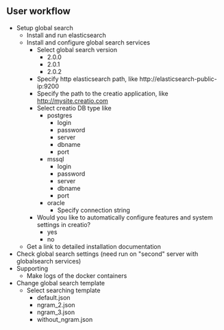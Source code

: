 ## User workflow

* Setup global search
    * Install and run elasticsearch
    * Install and configure global search services
        * Select global search version
            * 2.0.0
            * 2.0.1
            * 2.0.2
        * Specify http elasticsearch path, like http://elasticsearch-public-ip:9200
        * Specify the path to the creatio application, like http://mysite.creatio.com
        * Select creatio DB type like 
            * postgres
                * login
                * password
                * server
                * dbname
                * port
            * mssql
                * login
                * password
                * server
                * dbname
                * port
            * oracle
                * Specify connection string
        * Would you like to automatically configure features and system settings in creatio?
            * yes
            * no
    * Get a link to detailed installation documentation
* Check global search settings (need run on "second" server with globalsearch services)
* Supporting
    * Make logs of the docker containers
* Change global search template 
    * Select searching template
        * default.json
        * ngram_2.json
        * ngram_3.json
        * without_ngram.json
